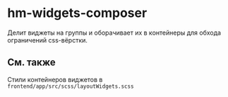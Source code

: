 # hm-widgets-composer

Делит виджеты на группы и оборачивает их в контейнеры для обхода ограничений css-вёрстки.

## См. также

Стили контейнеров виджетов в `frontend/app/src/scss/layoutWidgets.scss`
